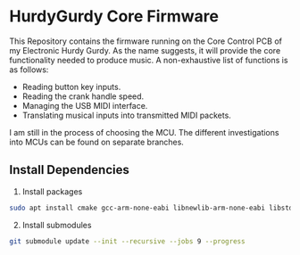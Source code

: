 # HurdyGurdy Core Firmware

This Repository contains the firmware running on the Core Control PCB of my Electronic Hurdy Gurdy.
As the name suggests, it will provide the core functionality needed to produce music.
A non-exhaustive list of functions is as follows: 

* Reading button key inputs.
* Reading the crank handle speed.
* Managing the USB MIDI interface.
* Translating musical inputs into transmitted MIDI packets.

I am still in the process of choosing the MCU.
The different investigations into MCUs can be found on separate branches. 

## Install Dependencies
1. Install packages
```bash
sudo apt install cmake gcc-arm-none-eabi libnewlib-arm-none-eabi libstdc++-arm-none-eabi-newlib clang-format doxygen graphviz ninja-build
```

2. Install submodules
```bash
git submodule update --init --recursive --jobs 9 --progress 
```
